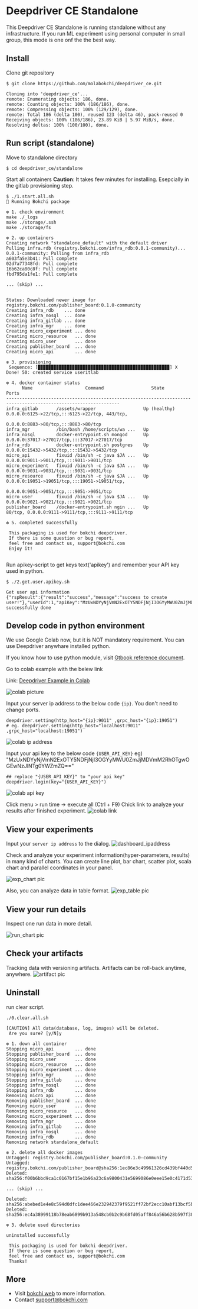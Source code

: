 # Deepdriver CE Standalone

This Deepdriver CE Standalone is running standalone without any infrastructure.
If you run ML experiment using personal computer in small group, this mode is one onf the the best way.



## Install

Clone git repository
```
$ git clone https://github.com/molabokchi/deepdriver_ce.git

Cloning into 'deepdriver_ce'...
remote: Enumerating objects: 186, done.
remote: Counting objects: 100% (186/186), done.
remote: Compressing objects: 100% (129/129), done.
remote: Total 186 (delta 100), reused 123 (delta 46), pack-reused 0
Receiving objects: 100% (186/186), 23.89 KiB | 5.97 MiB/s, done.
Resolving deltas: 100% (100/100), done.

```



## Run script (standalone)

Move to standalone directory
```
$ cd deepdriver_ce/standalone

```

Start all containers
**Caution**: It takes few minutes for installing. Esepcially in the gitlab provisioning step.

```
$ ./1.start.all.sh
🧿 Running Bokchi package

❇ 1. check environment
make ./_logs
make ./storage/.ssh
make ./storage/fs

❇ 2. up containers
Creating network "standalone_default" with the default driver
Pulling infra.rdb (registry.bokchi.com/infra_rdb:0.0.1-community)...
0.0.1-community: Pulling from infra_rdb
a603fa5e3b41: Pull complete
02d7a77348fd: Pull complete
16b62ca80c8f: Pull complete
fbd795da1fe1: Pull complete

... (skip) ...


Status: Downloaded newer image for registry.bokchi.com/publisher_board:0.1.0-community
Creating infra_rdb    ... done
Creating infra_nosql  ... done
Creating infra_gitlab ... done
Creating infra_mgr    ... done
Creating micro_experiment ... done
Creating micro_resource   ... done
Creating micro_user       ... done
Creating publisher_board  ... done
Creating micro_api        ... done

❇ 3. provisioning
 Sequence: [▉▉▉▉▉▉▉▉▉▉▉▉▉▉▉▉▉▉▉▉▉▉▉▉▉▉▉▉▉▉▉▉▉▉▉▉▉▉▉▉▉▉▉▉▉▉▉▉▉▉] X Done! 50: created service useritlab

❇ 4. docker container status
      Name                    Command                  State                                Ports
-----------------------------------------------------------------------------------------------------------------
infra_gitlab       /assets/wrapper                  Up (healthy)   0.0.0.0:6125->22/tcp,:::6125->22/tcp, 443/tcp,
                                                                   0.0.0.0:8883->80/tcp,:::8883->80/tcp
infra_mgr          /bin/bash /home/scripts/wa ...   Up
infra_nosql        docker-entrypoint.sh mongod      Up             0.0.0.0:37017->27017/tcp,:::37017->27017/tcp
infra_rdb          docker-entrypoint.sh postgres    Up             0.0.0.0:15432->5432/tcp,:::15432->5432/tcp
micro_api          fixuid /bin/sh -c java $JA ...   Up             0.0.0.0:9011->9011/tcp,:::9011->9011/tcp
micro_experiment   fixuid /bin/sh -c java $JA ...   Up             0.0.0.0:9031->9031/tcp,:::9031->9031/tcp
micro_resource     fixuid /bin/sh -c java $JA ...   Up             0.0.0.0:19051->19051/tcp,:::19051->19051/tcp,
                                                                   0.0.0.0:9051->9051/tcp,:::9051->9051/tcp
micro_user         fixuid /bin/sh -c java $JA ...   Up             0.0.0.0:9021->9021/tcp,:::9021->9021/tcp
publisher_board    /docker-entrypoint.sh ngin ...   Up             80/tcp, 0.0.0.0:9111->9111/tcp,:::9111->9111/tcp

❇ 5. completed successfully

 This packaging is used for bokchi deepdriver.
 If there is some question or bug report,
 feel free and contact us, support@bokchi.com
 Enjoy it!


```



Run apikey-script to get keys text('apikey') and remember your API key used in python.

```
$ ./2.get.user.apikey.sh

Get user api information
{"rspResult":{"result":"success","message":"success to create user!"},"userId":1,"apiKey":"MzUxNDYyNjVmN2ExOTY5NDFjNjI3OGYyMWU0ZmJjMDVmM2RhOTgwOGEwNzJlNTg0YWZmZQ=="}
successfully done

```



## Develop code in python environment

We use Google Colab now, but it is NOT mandatory requirement. You can use Deepdriver anywhare installed python.

If you know how to use python module, visit [Gtbook reference document](https://bokchi.gitbook.io/deepdriver-ce/).

Go to colab example with the belew link

 Link: [Deepdriver Example in Colab](https://colab.research.google.com/github/molabokchi/bokchi_open_lab/blob/main/deepdriver_ce.ipynb)

![colab picture](https://github.com/molabokchi/deepdriver_ce/blob/3b6e9346f1b1bab8ddc07ebe839b8d1c6b28e306/etc/pic/colab_example2.png)



Input your server ip address to the below code `{ip}`. You don't need to change ports.

```
deepdriver.setting(http_host="{ip}:9011" ,grpc_host="{ip}:19051")
# eg. deepdriver.setting(http_host="localhost:9011" ,grpc_host="localhost:19051")

```
![colab ip address](https://github.com/molabokchi/deepdriver_ce/blob/3b6e9346f1b1bab8ddc07ebe839b8d1c6b28e306/etc/pic/colab_ip.png)



Input your api key to the below code `{USER_API_KEY}`
eg) "MzUxNDYyNjVmN2ExOTY5NDFjNjI3OGYyMWU0ZmJjMDVmM2RhOTgwOGEwNzJlNTg0YWZmZQ=="

```
## replace "{USER_API_KEY}" to "your api key"
deepdriver.login(key="{USER_API_KEY}")

```
![colab api key](https://github.com/molabokchi/deepdriver_ce/blob/21fcbd227091de6f8cc5904d95bffaea5b3c6b66/etc/pic/colab_apikey.png)



Click menu > run time -> execute all (Ctrl + F9)
Chick link to analyze your results after finished experiment.
![colab link](https://github.com/molabokchi/deepdriver_ce/blob/3b6e9346f1b1bab8ddc07ebe839b8d1c6b28e306/etc/pic/finished_link.png)



## View your experiments
Input your `server ip address` to the dialog.
 ![dashboard_ipaddress](https://github.com/molabokchi/deepdriver_ce/blob/21fcbd227091de6f8cc5904d95bffaea5b3c6b66/etc/pic/dash_ipaddr.png)

Check and analyze your experiment information(hyper-parameters, results) in many kind of charts. You can create line plot, bar chart, scatter plot, scala chart and parallel coordinates in your panel.

 ![exp_chart pic](https://github.com/molabokchi/deepdriver_ce/blob/3b6e9346f1b1bab8ddc07ebe839b8d1c6b28e306/etc/pic/exper_charts1.png)

Also, you can analyze data in table format.
![exp_table pic](https://github.com/molabokchi/deepdriver_ce/blob/3b6e9346f1b1bab8ddc07ebe839b8d1c6b28e306/etc/pic/exper_table.png)



## View your run details
Inspect one run data in more detail.

![run_chart pic](https://github.com/molabokchi/deepdriver_ce/blob/3b6e9346f1b1bab8ddc07ebe839b8d1c6b28e306/etc/pic/run_charts1.png)



## Check your artifacts

Tracking data with versioning artifacts. Artifacts can be roll-back anytime, anywhere. 
 ![artifact pic](arti_overview.png)



## Uninstall

run clear script.
```
./0.clear.all.sh

[CAUTION] All data(database, log, images) will be deleted.
 Are you sure? [y/N]y

❇ 1. down all container
Stopping micro_api        ... done
Stopping publisher_board  ... done
Stopping micro_user       ... done
Stopping micro_resource   ... done
Stopping micro_experiment ... done
Stopping infra_mgr        ... done
Stopping infra_gitlab     ... done
Stopping infra_nosql      ... done
Stopping infra_rdb        ... done
Removing micro_api        ... done
Removing publisher_board  ... done
Removing micro_user       ... done
Removing micro_resource   ... done
Removing micro_experiment ... done
Removing infra_mgr        ... done
Removing infra_gitlab     ... done
Removing infra_nosql      ... done
Removing infra_rdb        ... done
Removing network standalone_default

❇ 2. delete all docker images
Untagged: registry.bokchi.com/publisher_board:0.1.0-community
Untagged: registry.bokchi.com/publisher_board@sha256:1ec86e3c49961326cd439bf440d5b053b207613d370f656a8b94eb4e408c7315
Deleted: sha256:f00b6bbd9ca1c0167bf15e1b96a23c6a9800431e5699086e0eee15e0c4171d53

... (skip) ...

Deleted: sha256:abebed1e4e8c594d0dfc1dee466e232942379f9521ff72bf2ecc10abf13bcf5b
Deleted: sha256:ec4a38999118b78eab6899b913a548cb0b2c9b68fd05aff846a56b628b597f38

❇ 3. delete used directories

uninstalled successfully

 This packaging is used for bokchi deepdriver.
 If there is some question or bug report,
 feel free and contact us, support@bokchi.com
 Thanks!

```



## More

- Visit [bokchi web](https://bokchi.com) to more information.
- Contact <support@bokchi.com>



